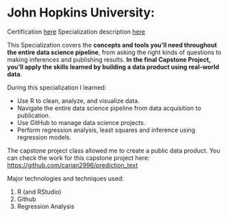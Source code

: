 # John Hopkins University: 

Certification [here](https://www.coursera.org/account/accomplishments/specialization/SR5SCBLSE3JR)
Specialization description [here](https://www.coursera.org/specializations/jhu-data-science)

This Specialization covers the **concepts and tools you'll need throughout the entire data science pipeline**, from asking the right kinds of questions to making inferences and publishing results. **In the final Capstone Project, you’ll apply the skills learned by building a data product using real-world data**. 

During this specialization I learned: 
- Use R to clean, analyze, and visualize data.
- Navigate the entire data science pipeline from data acquisition to publication.
- Use GitHub to manage data science projects.
- Perform regression analysis, least squares and inference using regression models.

The capstone project class allowed me to create a public data product. You can check the work for this capstone project here: https://github.com/carian2996/prediction_text

Major technologies and techniques used: 
1. R (and RStudio)
2. Github
3. Regression Analysis
